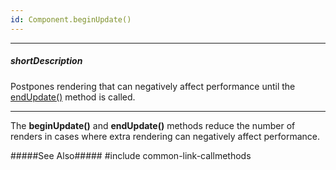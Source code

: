 ```yaml
---
id: Component.beginUpdate()
---
```

---
##### shortDescription
Postpones rendering that can negatively affect performance until the [endUpdate()](/api-reference/10%20UI%20Components/Component/3%20Methods/endUpdate().md '{basewidgetpath}/Methods/#endUpdate') method is called.

---
The **beginUpdate()** and **endUpdate()** methods reduce the number of renders in cases where extra rendering can negatively affect performance.

#####See Also#####
#include common-link-callmethods
